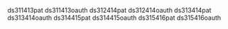 ds311413pat
ds311413oauth
ds312414pat
ds312414oauth
ds313414pat
ds313414oauth
ds314415pat
ds314415oauth
ds315416pat
ds315416oauth